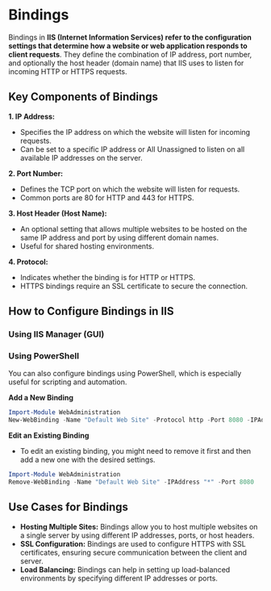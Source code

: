 # Bindings

Bindings in **IIS (Internet Information Services) refer to the configuration settings that determine how a website or web application responds to client requests**. They define the combination of IP address, port number, and optionally the host header (domain name) that IIS uses to listen for incoming HTTP or HTTPS requests.

## Key Components of Bindings
**1. IP Address:**
- Specifies the IP address on which the website will listen for incoming requests.
- Can be set to a specific IP address or All Unassigned to listen on all available IP addresses on the server.

**2. Port Number:**
- Defines the TCP port on which the website will listen for requests.
- Common ports are 80 for HTTP and 443 for HTTPS.

**3. Host Header (Host Name):**
- An optional setting that allows multiple websites to be hosted on the same IP address and port by using different domain names.
- Useful for shared hosting environments.

**4. Protocol:**
- Indicates whether the binding is for HTTP or HTTPS.
- HTTPS bindings require an SSL certificate to secure the connection.

## How to Configure Bindings in IIS
### Using IIS Manager (GUI)


### Using PowerShell
You can also configure bindings using PowerShell, which is especially useful for scripting and automation.

**Add a New Binding**
```powershell
Import-Module WebAdministration
New-WebBinding -Name "Default Web Site" -Protocol http -Port 8080 -IPAddress *
```

**Edit an Existing Binding**
- To edit an existing binding, you might need to remove it first and then add a new one with the desired settings.
```powershell
Import-Module WebAdministration
Remove-WebBinding -Name "Default Web Site" -IPAddress "*" -Port 8080
```

## Use Cases for Bindings
- **Hosting Multiple Sites:** Bindings allow you to host multiple websites on a single server by using different IP addresses, ports, or host headers.
- **SSL Configuration:** Bindings are used to configure HTTPS with SSL certificates, ensuring secure communication between the client and server.
- **Load Balancing:** Bindings can help in setting up load-balanced environments by specifying different IP addresses or ports.